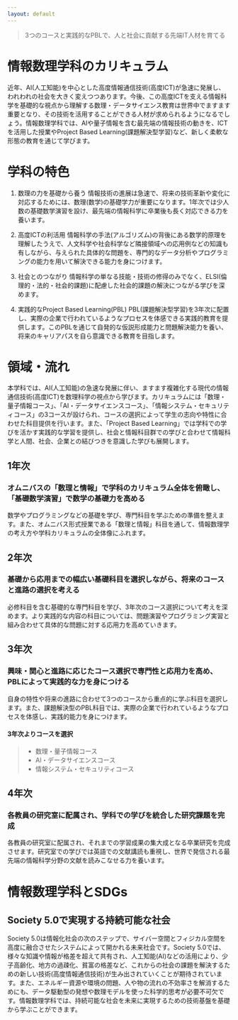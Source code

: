 ```yaml
---
layout: default
---
```


> 3つのコースと実践的なPBLで、人と社会に貢献する先端IT人材を育てる

# 情報数理学科のカリキュラム

近年、AI(人工知能)を中心とした高度情報通信技術(高度ICT)が急速に発展し、われわれの社会を大きく変えつつあります。今後、この高度ICTを支える情報科学を基礎的な視点から理解する数理・データサイエンス教育は世界中でますます重要となり、その技術を活用することができる人材が求められるようになるでしょう。情報数理学科では、AIや量子情報を含む最先端の情報技術の動きを、ICTを活用した授業やProject Based Learning(課題解決型学習)など、新しく柔軟な形態の教育を通じて学びます。

# 学科の特色

1. 数理の力を基礎から養う
情報技術の進展は急速で、将来の技術革新や変化に対応するためには、数理(数学)の基礎学力が重要になります。1年次では少人数の基礎数学演習を設け、最先端の情報科学に卒業後も長く対応できる力を養います。

2. 高度ICTの利活用
情報科学の手法(アルゴリズム)の背後にある数学的原理を理解したうえで、人文科学や社会科学など隣接領域への応用例などの知識も有しながら、与えられた具体的な問題を、専門的なデータ分析やプログラミングの能力を用いて解決できる能力を身につけます。

3. 社会とのつながり
情報科学の単なる技能・技術の修得のみでなく、ELSI(倫理的・法的・社会的課題)に配慮した社会的課題の解決につながる学びを深めます。

4. 実践的なProject Based Learning(PBL)
PBL(課題解決型学習)を3年次に配置し、実際の企業で行われているようなプロセスを体感できる実践的教育を提供します。このPBLを通じて自発的な仮説形成能力と問題解決能力を養い、将来のキャリアパスを自ら意識できる教育を目指します。

# 領域・流れ

本学科では、AI(人工知能)の急速な発展に伴い、ますます複雑化する現代の情報通信技術(高度ICT)を数理科学の視点から学びます。カリキュラムには「数理・量子情報コース」、「AI・データサイエンスコース」、「情報システム・セキュリティコース」の3コースが設けられ、コースの選択によって学生の志向や特性に合わせた科目提供を行います。また、「Project Based Learning」では学科での学びを活かす実践的な学習を提供し、社会と情報科目群での学びと合わせて情報科学と人間、社会、企業との結びつきを意識した学びも展開します。

## 1年次

### オムニバスの「数理と情報」で学科のカリキュラム全体を俯瞰し、「基礎数学演習」で数学の基礎力を高める

数学やプログラミングなどの基礎を学び、専門科目を学ぶための準備を整えます。また、オムニバス形式授業である「数理と情報」科目を通して、情報数理学の考え方や学科カリキュラムの全体像にふれます。

## 2年次

### 基礎から応用までの幅広い基礎科目を選択しながら、将来のコースと進路の選択を考える

必修科目を含む基礎的な専門科目を学び、3年次のコース選択について考えを深めます。より実践的な内容の科目については、問題演習やプログラミング実習と組み合わせて具体的な問題に対する応用力を高めていきます。

## 3年次

### 興味・関心と進路に応じたコース選択で専門性と応用力を高め、PBLによって実践的な力を身につける

自身の特性や将来の進路に合わせて3つのコースから重点的に学ぶ科目を選択します。また、課題解決型のPBL科目では、実際の企業で行われているようなプロセスを体感し、実践的能力を身につけます。

#### 3年次よりコースを選択

> - 数理・量子情報コース
> - AI・データサイエンスコース
> - 情報システム・セキュリティコース

## 4年次

### 各教員の研究室に配属され、学科での学びを統合した研究課題を完成

各教員の研究室に配属され、それまでの学習成果の集大成となる卒業研究を完成させます。研究室での学びでは英語での文献講読も重視し、世界で発信される最先端の情報科学分野の文献を読みこなせる力を養います。

# 情報数理学科とSDGs

## Society 5.0で実現する持続可能な社会

Society 5.0は情報化社会の次のステップで、サイバー空間とフィジカル空間を高度に融合させたシステムによって開かれる未来社会です。Society 5.0では、様々な知識や情報が格差を超えて共有され、人工知能(AI)などの活用により、少子高齢化、地方の過疎化、貧富の格差など、これからの社会の課題を解決するための新しい技術(高度情報通信技術)が生み出されていくことが期待されています。また、エネルギー資源や環境の問題、人や物の流れの不効率さを解消するためにも、データ駆動型の発想や数理モデルを使った科学的思考が必要不可欠です。情報数理学科では、持続可能な社会を未来に実現するための技術基盤を基礎から学ぶことができます。
